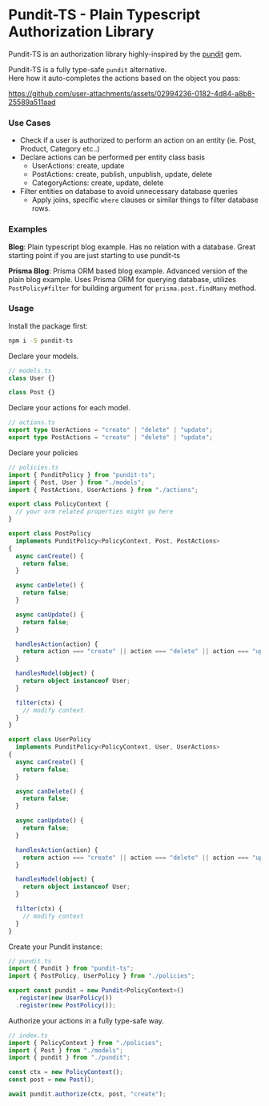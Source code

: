 # Pundit-TS - Plain Typescript Authorization Library

Pundit-TS is an authorization library highly-inspired by the [pundit](https://github.com/varvet/pundit) gem.

Pundit-TS is a fully type-safe `pundit` alternative.  
Here how it auto-completes the actions based on the object you pass:

https://github.com/user-attachments/assets/02994236-0182-4d84-a8b8-25589a511aad

### Use Cases

- Check if a user is authorized to perform an action on an entity (ie. Post, Product, Category etc..)
- Declare actions can be performed per entity class basis
  - UserActions: create, update
  - PostActions: create, publish, unpublish, update, delete
  - CategoryActions: create, update, delete
- Filter entities on database to avoid unnecessary database queries
  - Apply joins, specific `where` clauses or similar things to filter database rows.

### Examples

**Blog**: Plain typescript blog example. Has no relation with a database. Great starting point if you are just starting to use pundit-ts

**Prisma Blog**: Prisma ORM based blog example. Advanced version of the plain blog example. Uses Prisma ORM for querying database, utilizes `PostPolicy#filter` for building argument for `prisma.post.findMany` method.

### Usage

Install the package first:

```sh
npm i -S pundit-ts
```

Declare your models.

```typescript
// models.ts
class User {}

class Post {}
```

Declare your actions for each model.

```typescript
// actions.ts
export type UserActions = "create" | "delete" | "update";
export type PostActions = "create" | "delete" | "update";
```

Declare your policies

```typescript
// policies.ts
import { PunditPolicy } from "pundit-ts";
import { Post, User } from "./models";
import { PostActions, UserActions } from "./actions";

export class PolicyContext {
  // your orm related properties might go here
}

export class PostPolicy
  implements PunditPolicy<PolicyContext, Post, PostActions>
{
  async canCreate() {
    return false;
  }

  async canDelete() {
    return false;
  }

  async canUpdate() {
    return false;
  }

  handlesAction(action) {
    return action === "create" || action === "delete" || action === "update";
  }

  handlesModel(object) {
    return object instanceof User;
  }

  filter(ctx) {
    // modify context
  }
}

export class UserPolicy
  implements PunditPolicy<PolicyContext, User, UserActions>
{
  async canCreate() {
    return false;
  }

  async canDelete() {
    return false;
  }

  async canUpdate() {
    return false;
  }

  handlesAction(action) {
    return action === "create" || action === "delete" || action === "update";
  }

  handlesModel(object) {
    return object instanceof User;
  }

  filter(ctx) {
    // modify context
  }
}
```

Create your Pundit instance:

```typescript
// pundit.ts
import { Pundit } from "pundit-ts";
import { PostPolicy, UserPolicy } from "./policies";

export const pundit = new Pundit<PolicyContext>()
  .register(new UserPolicy())
  .register(new PostPolicy());
```

Authorize your actions in a fully type-safe way.

```typescript
// index.ts
import { PolicyContext } from "./policies";
import { Post } from "./models";
import { pundit } from "./pundit";

const ctx = new PolicyContext();
const post = new Post();

await pundit.authorize(ctx, post, "create");
```
